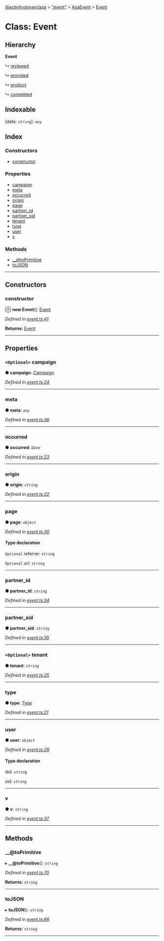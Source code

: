 [@activitystream/asa](../README.md) > ["event"](../modules/_event_.md) > [AsaEvent](../modules/_event_.asaevent.md) > [Event](../classes/_event_.asaevent.event.md)

# Class: Event

## Hierarchy

**Event**

↳  [reviewed](_event_.asaevent.as.web.order.reviewed.md)

↳  [provided](_event_.asaevent.as.web.customer.account.provided.md)

↳  [product](_event_.asaevent.as.web.product.product.md)

↳  [completed](_event_.asaevent.as.web.payment.completed.md)

## Indexable

\[data: `string`\]:&nbsp;`any`
## Index

### Constructors

* [constructor](_event_.asaevent.event.md#constructor)

### Properties

* [campaign](_event_.asaevent.event.md#campaign)
* [meta](_event_.asaevent.event.md#meta)
* [occurred](_event_.asaevent.event.md#occurred)
* [origin](_event_.asaevent.event.md#origin)
* [page](_event_.asaevent.event.md#page)
* [partner_id](_event_.asaevent.event.md#partner_id)
* [partner_sid](_event_.asaevent.event.md#partner_sid)
* [tenant](_event_.asaevent.event.md#tenant)
* [type](_event_.asaevent.event.md#type)
* [user](_event_.asaevent.event.md#user)
* [v](_event_.asaevent.event.md#v)

### Methods

* [__@toPrimitive](_event_.asaevent.event.md#___toprimitive)
* [toJSON](_event_.asaevent.event.md#tojson)

---

## Constructors

<a id="constructor"></a>

###  constructor

⊕ **new Event**(): [Event](_event_.asaevent.event.md)

*Defined in [event.ts:41](https://github.com/activitystream/asa.js/blob/7fc5aa0/src/event.ts#L41)*

**Returns:** [Event](_event_.asaevent.event.md)

___

## Properties

<a id="campaign"></a>

### `<Optional>` campaign

**● campaign**: *[Campaign](_campaign_.campaign.md)*

*Defined in [event.ts:24](https://github.com/activitystream/asa.js/blob/7fc5aa0/src/event.ts#L24)*

___
<a id="meta"></a>

###  meta

**● meta**: *`any`*

*Defined in [event.ts:36](https://github.com/activitystream/asa.js/blob/7fc5aa0/src/event.ts#L36)*

___
<a id="occurred"></a>

###  occurred

**● occurred**: *`Date`*

*Defined in [event.ts:23](https://github.com/activitystream/asa.js/blob/7fc5aa0/src/event.ts#L23)*

___
<a id="origin"></a>

###  origin

**● origin**: *`string`*

*Defined in [event.ts:22](https://github.com/activitystream/asa.js/blob/7fc5aa0/src/event.ts#L22)*

___
<a id="page"></a>

###  page

**● page**: *`object`*

*Defined in [event.ts:30](https://github.com/activitystream/asa.js/blob/7fc5aa0/src/event.ts#L30)*

#### Type declaration

`Optional`  referrer: `string`

`Optional`  url: `string`

___
<a id="partner_id"></a>

###  partner_id

**● partner_id**: *`string`*

*Defined in [event.ts:34](https://github.com/activitystream/asa.js/blob/7fc5aa0/src/event.ts#L34)*

___
<a id="partner_sid"></a>

###  partner_sid

**● partner_sid**: *`string`*

*Defined in [event.ts:35](https://github.com/activitystream/asa.js/blob/7fc5aa0/src/event.ts#L35)*

___
<a id="tenant"></a>

### `<Optional>` tenant

**● tenant**: *`string`*

*Defined in [event.ts:25](https://github.com/activitystream/asa.js/blob/7fc5aa0/src/event.ts#L25)*

___
<a id="type"></a>

###  type

**● type**: *[Type](../modules/_event_.asaevent.md#type)*

*Defined in [event.ts:21](https://github.com/activitystream/asa.js/blob/7fc5aa0/src/event.ts#L21)*

___
<a id="user"></a>

###  user

**● user**: *`object`*

*Defined in [event.ts:26](https://github.com/activitystream/asa.js/blob/7fc5aa0/src/event.ts#L26)*

#### Type declaration

 did: `string`

 sid: `string`

___
<a id="v"></a>

###  v

**● v**: *`string`*

*Defined in [event.ts:37](https://github.com/activitystream/asa.js/blob/7fc5aa0/src/event.ts#L37)*

___

## Methods

<a id="___toprimitive"></a>

###  __@toPrimitive

▸ **__@toPrimitive**(): `string`

*Defined in [event.ts:70](https://github.com/activitystream/asa.js/blob/7fc5aa0/src/event.ts#L70)*

**Returns:** `string`

___
<a id="tojson"></a>

###  toJSON

▸ **toJSON**(): `string`

*Defined in [event.ts:66](https://github.com/activitystream/asa.js/blob/7fc5aa0/src/event.ts#L66)*

**Returns:** `string`

___

